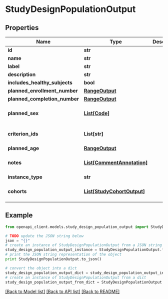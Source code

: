 # StudyDesignPopulationOutput


## Properties
Name | Type | Description | Notes
------------ | ------------- | ------------- | -------------
**id** | **str** |  | 
**name** | **str** |  | 
**label** | **str** |  | [optional] 
**description** | **str** |  | [optional] 
**includes_healthy_subjects** | **bool** |  | 
**planned_enrollment_number** | [**RangeOutput**](RangeOutput.md) |  | [optional] 
**planned_completion_number** | [**RangeOutput**](RangeOutput.md) |  | [optional] 
**planned_sex** | [**List[Code]**](Code.md) |  | [optional] [default to []]
**criterion_ids** | **List[str]** |  | [optional] [default to []]
**planned_age** | [**RangeOutput**](RangeOutput.md) |  | [optional] 
**notes** | [**List[CommentAnnotation]**](CommentAnnotation.md) |  | [optional] [default to []]
**instance_type** | **str** |  | 
**cohorts** | [**List[StudyCohortOutput]**](StudyCohortOutput.md) |  | [optional] [default to []]

## Example

```python
from openapi_client.models.study_design_population_output import StudyDesignPopulationOutput

# TODO update the JSON string below
json = "{}"
# create an instance of StudyDesignPopulationOutput from a JSON string
study_design_population_output_instance = StudyDesignPopulationOutput.from_json(json)
# print the JSON string representation of the object
print StudyDesignPopulationOutput.to_json()

# convert the object into a dict
study_design_population_output_dict = study_design_population_output_instance.to_dict()
# create an instance of StudyDesignPopulationOutput from a dict
study_design_population_output_from_dict = StudyDesignPopulationOutput.from_dict(study_design_population_output_dict)
```
[[Back to Model list]](../README.md#documentation-for-models) [[Back to API list]](../README.md#documentation-for-api-endpoints) [[Back to README]](../README.md)



